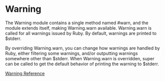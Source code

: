 # Warning

The Warning module contains a single method named #warn, and the module
extends itself, making Warning.warn available. Warning.warn is called for all
warnings issued by Ruby. By default, warnings are printed to $stderr.

By overriding Warning.warn, you can change how warnings are handled by Ruby,
either filtering some warnings, and/or outputting warnings somewhere other
than $stderr.  When Warning.warn is overridden, super can be called to get the
default behavior of printing the warning to $stderr.

[Warning Reference](https://ruby-doc.org/core-2.7.0/Warning.html)
